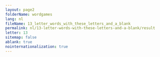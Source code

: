 ```yaml
---
layout: page2
folderName: wordgames
lang: nl
fileName: 13_letter_words_with_these_letters_and_a_blank
permalink: nl/13-letter-words-with-these-letters-and-a-blank/result
letter: 13
sitemap: false
ablank: true
nointernationalization: true
---
```

